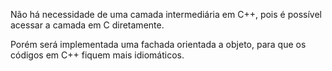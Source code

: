 Não há necessidade de uma camada intermediária em C++, pois é possível acessar a camada em C diretamente.

Porém será implementada uma fachada orientada a objeto, para que os códigos em C++ fiquem mais idiomáticos.
